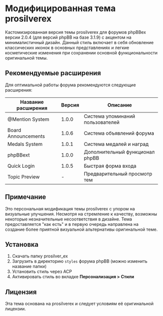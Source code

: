 # Модифицированная тема prosilverex

Кастомизированная версия темы prosilverex для форумов phpBBex версии 2.0.4 (для версий phpBB на базе 3.1.9) с акцентом на минималистичный дизайн. Данный стиль включает в себя обновление классических иконок в основных представлениях и легкие косметические изменения при сохранении основной функциональности оригинальной темы.

## Рекомендуемые расширения

Для оптимальной работы форума рекомендуются следующие расширения:

| Название расширения | Версия | Описание |
|---------------|---------|-------------|
| @Mention System | 1.0.0 | Система упоминаний пользователей |
| Board Announcements | 1.0.6 | Система объявлений форума |
| Medals System | 1.0.1 | Система медалей и наград |
| phpBBext | 1.0.0 | Дополнительный функционал phpBB |
| Quick Login | 1.0.5 | Быстрая форма входа |
| Topic Preview | - | Предварительный просмотр тем |

## Примечание

Это персональная модификация темы prosilverex с упором на визуальные улучшения. Несмотря на стремление к качеству, возможны некоторые незначительные несоответствия в дизайне. Тема предоставляется "как есть" и в первую очередь направлена на создание более приятной визуальной альтернативы оригинальной теме.

## Установка

1. Скачать папку prosilver_ex
2. Загрузить в директорию `styles` форума phpBB (можно изменить название папки)
3. Установить стиль через ACP
4. Активировать стиль во вкладке **Персонализация > Стили**

## Лицензия

Эта тема основана на prosilverex и следует условиям её оригинальной лицензии. 